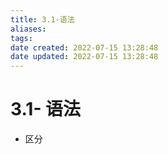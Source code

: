 ```yaml
---
title: 3.1-语法
aliases: 
tags: 
date created: 2022-07-15 13:28:48
date updated: 2022-07-15 13:28:48
---
```


# 3.1- 语法
- 区分
